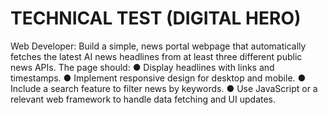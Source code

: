 # TECHNICAL TEST (DIGITAL HERO)

Web Developer:
Build a simple, news portal webpage that automatically fetches the latest AI news
headlines from at least three different public news APIs. The page should:
● Display headlines with links and timestamps.
● Implement responsive design for desktop and mobile.
● Include a search feature to filter news by keywords.
● Use JavaScript or a relevant web framework to handle data fetching and UI
updates.
